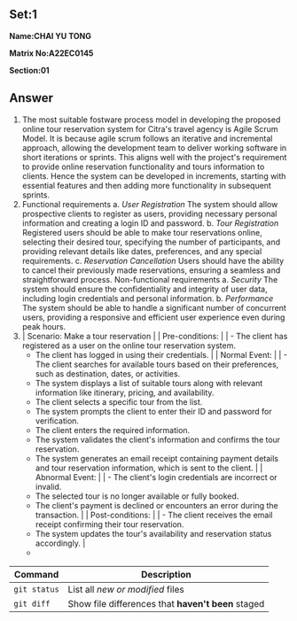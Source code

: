 ## Set:1

**Name:CHAI YU TONG**

**Matrix No:A22EC0145**

**Section:01**

## Answer
1. The most suitable fostware process model in developing the proposed online tour reservation system for Citra's travel agency is Agile Scrum Model. It is because agile scrum follows an iterative and incremental approach, allowing the development team to deliver working software in short iterations or sprints. This aligns well with the project's requirement to provide online reservation functionality and tours information to clients. Hence the system can be developed in increments, starting with essential features and then adding more functionality in subsequent sprints.
2. Functional requirements
   a. *User Registration*
      The system should allow prospective clients to register as users, providing necessary personal information and creating a login ID and password.
   b. *Tour Registration*
      Registered users should be able to make tour reservations online, selecting their desired tour, specifying the number of participants, and providing relevant details like dates, preferences, and any special requirements.
   c. *Reservation Cancellation*
      Users should have the ability to cancel their previously made reservations, ensuring a seamless and straightforward process.
   Non-functional requirements
   a. *Security*
      The system should ensure the confidentiality and integrity of user data, including login credentials and personal information.
   b. *Performance*
      The system should be able to handle a significant number of concurrent users, providing a responsive and efficient user experience even during peak hours.
3.
   | Scenario: Make a tour reservation |
   | Pre-conditions: |
   | - The client has registered as a user on the online tour reservation system.
     - The client has logged in using their credentials. |
   | Normal Event: |
   |  - The client searches for available tours based on their preferences, such as destination, dates, or activities.
     - The system displays a list of suitable tours along with relevant information like itinerary, pricing, and availability.
     - The client selects a specific tour from the list.
     - The system prompts the client to enter their ID and password for verification.
     - The client enters the required information.
     - The system validates the client's information and confirms the tour reservation.
     - The system generates an email receipt containing payment details and tour reservation information, which is sent to the client. |
   | Abnormal Event: |
   | - The client's login credentials are incorrect or invalid.
     - The selected tour is no longer available or fully booked.
     - The client's payment is declined or encounters an error during the transaction. |
   | Post-conditions: |
   | - The client receives the email receipt confirming their tour reservation.
     - The system updates the tour's availability and reservation status accordingly. |
     - 

| Command | Description |
| --- | --- |
| `git status` | List all *new or modified* files |
| `git diff` | Show file differences that **haven't been** staged |
